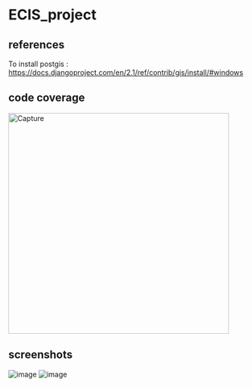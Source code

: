 # ECIS_project

## references
To install postgis : https://docs.djangoproject.com/en/2.1/ref/contrib/gis/install/#windows

## code coverage
<img width="438" alt="Capture" src="https://user-images.githubusercontent.com/58127938/133969442-f1f4fac9-d1e0-45d0-b180-c24118108a36.PNG">

## screenshots
![image](https://user-images.githubusercontent.com/58127938/133970933-0f37773f-6117-44b7-a62a-40c58c8d59bc.png)
![image](https://user-images.githubusercontent.com/58127938/133971574-fab499f6-24a8-44cb-ac92-3fd53f7b7721.png)


